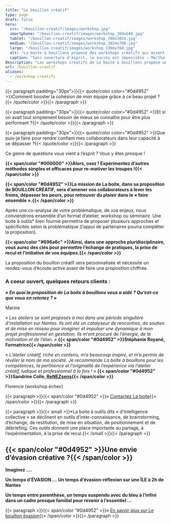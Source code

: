 ```yaml
---
title: "Le bouillon créatif"
type: page
draft: false
hero:
  src: "/bouillon-creatif/images/workshop.jpg"
  smartphone: "/bouillon-creatif/images/workshop_360x640.jpg"
  tablet: "/bouillon-creatif/images/workshop_768x1024.jpg"
  medium: "/bouillon-creatif/images/workshop_1024x768.jpg"
  large: "/bouillon-creatif/images/workshop_1366x768.jpg"
  alt: "La boite à bouillons propose des workshops créatifs qui mixent contenus et intelligence collective"
  caption: "Sans ouverture d'esprit, le succès est impossible – Martha Stewart."
Description: "Les workshops créatifs de La boite à bouillons propose une mise en action collective autour d'une thématique précise. Ces ateliers actifs proposent des temps de partages, d'expérimentation favorisant la prise de recul. A l'issue des séquences, les participants ont une vision élargie sur la problématique et disposent de méthodes collaboratives facile à mettre en place dans leur organisation."
url: /bouillon-creatif
aliases:
  - /workshop-creatifs
---
```


{{< paragraph padding="30px">}}{{< quote/color color="#0d4952" >}}Comment booster la cohésion de mon équipe grâce à ce beau projet ?{{< /quote/color >}}{{< /paragraph >}}

{{< paragraph padding="30px">}}{{< quote/color color="#0d4952" >}}Et si on avait tout simplement besoin de mieux se connaître pour être plus performant ?{{< /quote/color >}}{{< /paragraph >}}

{{< paragraph padding="30px">}}{{< quote/color color="#0d4952" >}}Que puis-je faire pour rendre confiant mes collaborateurs dans leur capacité à se dépasser ?{{< /quote/color >}}{{< /paragraph >}}

Ce genre de questions vous vient à l’esprit ? Vous y êtes presque !

**{{< span/color "#000000" >}}Alors, osez ! Expérimentez d’autres méthodes simples et efficaces pour re-motiver les troupes !{{< /span/color >}}**

**{{< span/color "#0d4952" >}}La mission de La boite, dans sa proposition de BOUILLON CRÉATIF, sera d’amener vos collaborateurs à lever les freins, dépasser les peurs, pour retrouver du plaisir dans le « faire ensemble ».{{< /span/color >}}**

Après une co-analyse de votre problématique, de vos enjeux, nous conviendrons ensemble d’un format d’atelier, workshop ou séminaire. Une boite à outils\* bien fournie permettra de proposer plusieurs approches et spécificités selon la problématique (l’appui de partenaires pourra compléter la proposition).

**{{< span/color "#696a6c" >}}Ainsi, dans une approche pluridisciplinaire, vous aurez des clés pour permettre l’échange de pratiques, la prise de recul et l’initiative de vos équipes.{{< /span/color >}}**

La proposition du bouillon créatif sera personnalisée et nécessite un rendez-vous d’écoute active avant de faire une proposition chiffrée.

### A coeur ouvert, quelques retours clients :

**_« En quoi la proposition de La boite à bouillons vous a aidé ? Qu’est-ce que vous en retenez ? »_**

Marine

_« Les ateliers se sont proposés à moi dans une période singulière d’installation sur Nantes. Ils ont été un catalyseur de rencontres, de soutien et de mise en réseau pour imaginer et impulser une dynamique à mon projet professionnel en gestation. Ils m’ont procuré de l’énergie, de la motivation et de l’élan. »_ **{{< span/color "#0d4952" >}}Stéphanie Royané, Formatrice{{< /span/color >}}**

_« L’atelier créatif, riche en contenu, m’a beaucoup inspiré, et m’a permis de révéler le nom de ma société. Je recommande La boîte à bouillons pour les compétences, la pertinence et l’originalité de l’expérience via l’atelier créatif, ludique et professionnel à la fois ! »_ **{{< span/color "#0d4952" >}}Sandrine Colle, [ReNEZsens](https://www.facebook.com/SandrineCollereflexologue/?ref=br_rs){{< /span/color >}}**

Florence (workshop échec)

{{< paragraph >}}{{< span/color "#0d4952" >}}» [Contactez La boite](/le-reseau/){{< /span/color >}}{{< /paragraph >}}

{{< paragraph >}}{{< small >}}\*La boite à outils dits « d’intelligence collective » se déclinent en outils d’inter-connaissance, de
brainstorming, d’échange, de restitution, de mise en situation, de positionnement et de débriefing. Ces outils
donnent une place importante au partage, à l’expérimentation, à la prise de recul.{{< /small >}}{{< /paragraph >}}

## {{< span/color "#0d4952" >}}Une envie d’évasion créative ?{{< /span/color >}}

**Imaginez ….**

**Un temps d’ÉVASION…. Un temps d’évasion-réflexion sur une ÎLE à 2h de Nantes**

**Un temps entre parenthèse, un temps suspendu avec du bleu à l’infini dans un cadre presque familial pour revenir à l’essentiel &#8230;**

{{< paragraph >}}{{< span/color "#0d4952" >}}» [En savoir plus sur Le bouillon évasion](/bouillon-evasion/){{< /span/color >}}{{< /paragraph >}}
